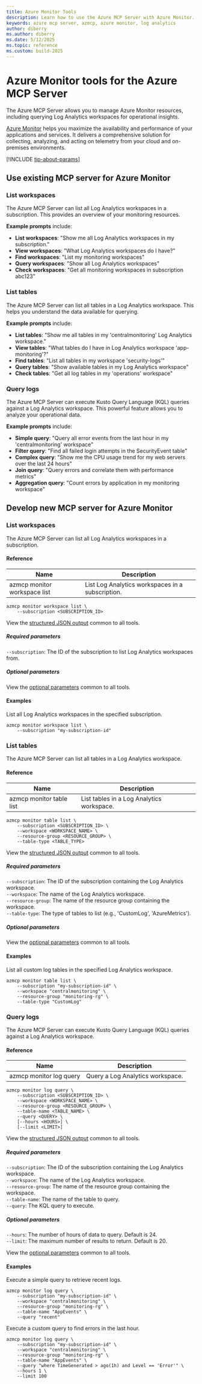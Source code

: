```yaml
---
title: Azure Monitor Tools 
description: Learn how to use the Azure MCP Server with Azure Monitor.
keywords: azure mcp server, azmcp, azure monitor, log analytics
author: diberry
ms.author: diberry
ms.date: 5/12/2025
ms.topic: reference
ms.custom: build-2025
--- 
```

# Azure Monitor tools for the Azure MCP Server

The Azure MCP Server allows you to manage Azure Monitor resources, including querying Log Analytics workspaces for operational insights.

[Azure Monitor](/azure/azure-monitor/overview) helps you maximize the availability and performance of your applications and services. It delivers a comprehensive solution for collecting, analyzing, and acting on telemetry from your cloud and on-premises environments.

[!INCLUDE [tip-about-params](../includes/tools/parameter-consideration.md)]

## Use existing MCP server for Azure Monitor

### List workspaces

The Azure MCP Server can list all Log Analytics workspaces in a subscription. This provides an overview of your monitoring resources.

**Example prompts** include:

- **List workspaces**: "Show me all Log Analytics workspaces in my subscription."
- **View workspaces**: "What Log Analytics workspaces do I have?"
- **Find workspaces**: "List my monitoring workspaces"
- **Query workspaces**: "Show all Log Analytics workspaces"
- **Check workspaces**: "Get all monitoring workspaces in subscription abc123"

### List tables

The Azure MCP Server can list all tables in a Log Analytics workspace. This helps you understand the data available for querying.

**Example prompts** include:

- **List tables**: "Show me all tables in my 'centralmonitoring' Log Analytics workspace."
- **View tables**: "What tables do I have in Log Analytics workspace 'app-monitoring'?"
- **Find tables**: "List all tables in my workspace 'security-logs'"
- **Query tables**: "Show available tables in my Log Analytics workspace"
- **Check tables**: "Get all log tables in my 'operations' workspace"

### Query logs

The Azure MCP Server can execute Kusto Query Language (KQL) queries against a Log Analytics workspace. This powerful feature allows you to analyze your operational data.

**Example prompts** include:

- **Simple query**: "Query all error events from the last hour in my 'centralmonitoring' workspace"
- **Filter query**: "Find all failed login attempts in the SecurityEvent table"
- **Complex query**: "Show me the CPU usage trend for my web servers over the last 24 hours"
- **Join query**: "Query errors and correlate them with performance metrics"
- **Aggregation query**: "Count errors by application in my monitoring workspace"

## Develop new MCP server for Azure Monitor

### List workspaces

The Azure MCP Server can list all Log Analytics workspaces in a subscription.

#### Reference

| Name            | Description               |
|-----------------|--------------------------|
| azmcp monitor workspace list | List Log Analytics workspaces in a subscription.|

```console
azmcp monitor workspace list \
    --subscription <SUBSCRIPTION_ID>
```

View the [structured JSON output](get-started.md#response-format-common-to-all-tools) common to all tools.

##### Required parameters

`--subscription`: The ID of the subscription to list Log Analytics workspaces from.

##### Optional parameters

View the [optional parameters](get-started.md#optional-parameters-common-to-all-tools) common to all tools.

#### Examples

List all Log Analytics workspaces in the specified subscription.

```console
azmcp monitor workspace list \
    --subscription "my-subscription-id"
```

### List tables

The Azure MCP Server can list all tables in a Log Analytics workspace.

#### Reference

| Name            | Description               |
|-----------------|--------------------------|
| azmcp monitor table list | List tables in a Log Analytics workspace.|

```console
azmcp monitor table list \
    --subscription <SUBSCRIPTION_ID> \
    --workspace <WORKSPACE_NAME> \
    --resource-group <RESOURCE_GROUP> \
    --table-type <TABLE_TYPE>
```

View the [structured JSON output](get-started.md#response-format-common-to-all-tools) common to all tools.

##### Required parameters

`--subscription`: The ID of the subscription containing the Log Analytics workspace.<br>
`--workspace`: The name of the Log Analytics workspace.<br>
`--resource-group`: The name of the resource group containing the workspace.<br>
`--table-type`: The type of tables to list (e.g., 'CustomLog', 'AzureMetrics').

##### Optional parameters

View the [optional parameters](get-started.md#optional-parameters-common-to-all-tools) common to all tools.

#### Examples

List all custom log tables in the specified Log Analytics workspace.

```console
azmcp monitor table list \
    --subscription "my-subscription-id" \
    --workspace "centralmonitoring" \
    --resource-group "monitoring-rg" \
    --table-type "CustomLog"
```

### Query logs

The Azure MCP Server can execute Kusto Query Language (KQL) queries against a Log Analytics workspace.

#### Reference

| Name            | Description               |
|-----------------|--------------------------|
| azmcp monitor log query | Query a Log Analytics workspace.|

```console
azmcp monitor log query \
    --subscription <SUBSCRIPTION_ID> \
    --workspace <WORKSPACE_NAME> \
    --resource-group <RESOURCE_GROUP> \
    --table-name <TABLE_NAME> \
    --query <QUERY> \
    [--hours <HOURS>] \
    [--limit <LIMIT>]
```

View the [structured JSON output](get-started.md#response-format-common-to-all-tools) common to all tools.

##### Required parameters

`--subscription`: The ID of the subscription containing the Log Analytics workspace.<br>
`--workspace`: The name of the Log Analytics workspace.<br>
`--resource-group`: The name of the resource group containing the workspace.<br>
`--table-name`: The name of the table to query.<br>
`--query`: The KQL query to execute.

##### Optional parameters

`--hours`: The number of hours of data to query. Default is 24.<br>
`--limit`: The maximum number of results to return. Default is 20.

View the [optional parameters](get-started.md#optional-parameters-common-to-all-tools) common to all tools.

#### Examples

Execute a simple query to retrieve recent logs.

```console
azmcp monitor log query \
    --subscription "my-subscription-id" \
    --workspace "centralmonitoring" \
    --resource-group "monitoring-rg" \
    --table-name "AppEvents" \
    --query "recent"
```

Execute a custom query to find errors in the last hour.

```console
azmcp monitor log query \
    --subscription "my-subscription-id" \
    --workspace "centralmonitoring" \
    --resource-group "monitoring-rg" \
    --table-name "AppEvents" \
    --query "where TimeGenerated > ago(1h) and Level == 'Error'" \
    --hours 1 \
    --limit 100
```



